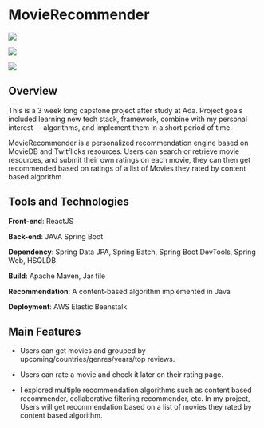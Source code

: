 # MovieRecommender

![](2022-02-15-22-35-25.png)

![](2022-02-15-22-38-25.png)

![](2022-02-15-22-40-04.png)

## Overview
This is a 3 week long capstone project after study at Ada. Project goals included learning new tech stack, framework, combine with my personal interest -- algorithms, and implement them in a short period of time.

MovieRecommender is a personalized recommendation engine based on MovieDB and Twitflicks resources. Users can search or retrieve movie resources, and submit their own ratings on each movie, they can then get recommended based on ratings of a list of Movies they rated by content based algorithm.

## Tools and Technologies
**Front-end**: ReactJS

**Back-end**: JAVA Spring Boot

**Dependency**: Spring Data JPA, Spring Batch, Spring Boot DevTools, Spring Web, HSQLDB

**Build**: Apache Maven, Jar file

**Recommendation**: A content-based algorithm implemented in Java

**Deployment**: AWS Elastic Beanstalk

## Main Features
- Users can get movies and grouped by upcoming/countries/genres/years/top reviews.

- Users can rate a movie and check it later on their rating page.

- I explored multiple recommendation algorithms such as content based recommender, collaborative filtering recommender, etc. In my project, Users will get recommendation based on a list of movies they rated by content based algorithm.

